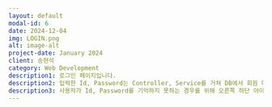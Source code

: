 ```yaml
---
layout: default
modal-id: 6
date: 2024-12-04
img: LOGIN.png
alt: image-alt
project-date: January 2024
client: 송현석
category: Web Development
description1: 로그인 페이지입니다.
description2: 입력한 Id, Password는 Controller, Service를 거쳐 DB에서 회원 데이터를 return 하여 Session에 설정합니다.
description3: 사용자가 Id, Password를 기억하지 못하는 경우를 위해 오른쪽 하단 아이디, 비밀번호 찾기 기능을 이용할 수 있습니다.
---
```

